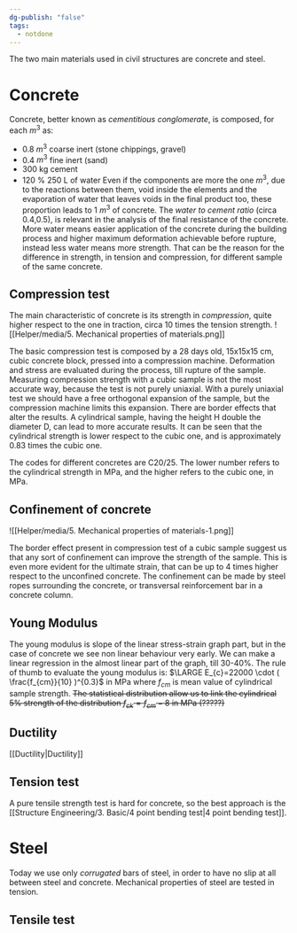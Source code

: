 ```yaml
---
dg-publish: "false"
tags:
  - notdone
---
```

The two main materials used in civil structures are concrete and steel.
# Concrete
Concrete, better known as *cementitious conglomerate*, is composed, for each $m^3$ as:
- 0.8 $m^3$ coarse inert (stone chippings, gravel)
- 0.4 $m^3$ fine inert (sand)
- 300 kg cement
- 120 % 250 L of water
Even if the components are more the one $m^3$, due to the reactions between them, void inside the elements and the evaporation of water that leaves voids in the final product too, these proportion leads to 1 $m^3$ of concrete.
The *water to cement ratio* (circa 0.4,0.5), is relevant in the analysis of the final resistance of the concrete. More water means easier application of the concrete during the building process and higher maximum deformation achievable before rupture, instead less water means more strength. 
That can be the reason for the difference in strength, in tension and compression, for different sample of the same concrete. 
## Compression test
The main characteristic of concrete is its strength in *compression*, quite higher respect to the one in traction, circa 10 times the tension strength. 
![[Helper/media/5. Mechanical properties of materials.png]]

The basic compression test is composed by a 28 days old, 15x15x15 cm, cubic concrete block, pressed into a compression machine. Deformation and stress are evaluated during the process, till rupture of the sample.
Measuring compression strength with a cubic sample is not the most accurate way, because the test is not purely uniaxial. With a purely uniaxial test we should have a free orthogonal expansion of the sample, but the compression machine limits this expansion. There are border effects that alter the results.
A cylindrical sample, having the height H double the diameter D, can lead to more accurate results. 
It can be seen that the cylindrical strength is lower respect to the cubic one, and is approximately 0.83 times the cubic one. 

The codes for different concretes are C20/25. The lower number refers to the cylindrical strength in MPa, and the higher refers to the cubic one, in MPa.

## Confinement of concrete

![[Helper/media/5. Mechanical properties of materials-1.png]]

The border effect present in compression test of a cubic sample suggest us that any sort of confinement can improve the strength of the sample. This is even more evident for the ultimate strain, that can be up to 4 times higher respect to the unconfined concrete. The confinement can be made by steel ropes surrounding the concrete, or transversal reinforcement bar in a concrete column. 
## Young Modulus
The young modulus is slope of the linear stress-strain graph part, but in the case of concrete we see non linear behaviour very early. We can make a linear regression in the almost linear part of the graph, till 30-40%. 
The rule of thumb to evaluate the young modulus is:
$\LARGE E_{c}=22000 \cdot ( \frac{f_{cm}}{10} )^{0.3}$ in MPa
where $f_{cm}$ is mean value of cylindrical sample strength.
~~The statistical distribution allow us to link the cylindrical 5% strength of the distribution $f_{ck}=f_{cm}-8$ in MPa (?????)~~
## Ductility 
[[Ductility|Ductility]] 
## Tension test
A pure tensile strength test is hard for concrete, so the best approach is the [[Structure Engineering/3. Basic/4 point bending test|4 point bending test]]. 

# Steel
Today we use only *corrugated* bars of steel, in order to have no slip at all between steel and concrete. 
Mechanical properties of steel are tested in tension.
## Tensile test
